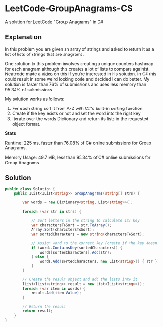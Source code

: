 # LeetCode-GroupAnagrams-CS
A solution for LeetCode "Group Anagrams" in C#

## Explanation
In this problem you are given an array of strings and asked to return it as a list of lists of strings that are anagrams.

One solution to this problem involves creating a unique counters hashmap for each anagram although this creates a lot of lists to compare againist. Neatcode made a [video](https://www.youtube.com/watch?v=vzdNOK2oB2E) on this if you're interested in his solution. In C# this could result in some weird looking code and decided I can do better. My solution is faster than 76% of submissions and uses less memory than 95.34% of submissions.

My solution works as follows:

1. For each string sort it from A-Z with C#'s built-in sorting function
2. Create if the key exists or not and set the word into the right key
3. Iterate over the words Dictionary and return its lists in the requested object format.

**Stats**

Runtime: 225 ms, faster than 76.08% of C# online submissions for Group Anagrams.

Memory Usage: 49.7 MB, less than 95.34% of C# online submissions for Group Anagrams.

## Solution
```cs
public class Solution {
    public IList<IList<string>> GroupAnagrams(string[] strs) {
        
        var words = new Dictionary<string, List<string>>();
        
        foreach (var str in strs) {
            
            // Sort letters in the string to calculate its key
            var charactersToSort = str.ToArray();
            Array.Sort(charactersToSort);
            var sortedCharacters = new string(charactersToSort);
            
            // Assign word to the correct key (create if the key doesn't exist yet)
            if (words.ContainsKey(sortedCharacters)) {
                words[sortedCharacters].Add(str);
            } else {
                words.Add(sortedCharacters, new List<string>() { str });
            }
        }
        
        // Create the result object and add the lists into it
        IList<IList<string>> result = new List<IList<string>>();
        foreach (var item in words) {
            result.Add(item.Value);
        }
        
        // Return the result
        return result;
    }
}
```
